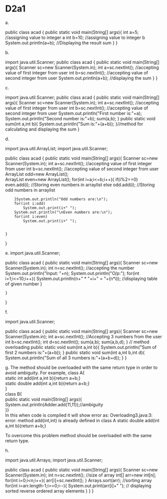 # D2a1

a.

public class acad {
	public static void main(String[] args){
		int a=5;                              //assigning value to integer a
		int b=10;                              //assigning value to integer b
		System.out.println(a+b);             //Displaying the result sum
	}
}


b.

import java.util.Scanner;
public class acad {
	public static void main(String[] args){
		Scanner sc=new Scanner(System.in);
		int a=sc.nextInt();                //accepting value of first integer from user 
		int b=sc.nextInt();                //accepting value of second integer from user
		System.out.println(a+b);          //displaying the sum
	}
}

c.

import java.util.Scanner;
public class acad {
	public static void main(String[] args){
		Scanner sc=new Scanner(System.in);
		int a=sc.nextInt();         //accepting value of first integer from user
		int b=sc.nextInt();        //accepting value of second integer from user
		System.out.println("First number is:"+a);
		System.out.println("Second number is:"+b);
		sum(a,b);
	}
	public static void sum(int a,int b){
		System.out.println("Sum is:"+(a+b));
	}//method for calculating and displaying the sum
}

d.

import java.util.ArrayList;
import java.util.Scanner;


public class acad {
	public static void main(String[] args){
		Scanner sc=new Scanner(System.in);
		int a=sc.nextInt();            //accepting value of first integer from user
		int b=sc.nextInt();            //accepting value of second integer from user
		ArrayList<Integer> odd=new ArrayList<Integer>();       
		ArrayList<Integer> even=new ArrayList<Integer>();
		for(int i=a;i<=b;i++){
			if(i%2==0)
				even.add(i);               //Storing even numbers in arraylist
			else 
				odd.add(i);                //Storing odd numbers in arraylist
				
		}System.out.println("Odd numbers are:\n");
		for(int i:odd)
			System.out.print(i+" ");
		System.out.println("\nEven numbers are:\n");
		for(int i:even)
			System.out.print(i+" ");
		
		
	}
}



e.
import java.util.Scanner;

public class acad {
	public static void main(String[] args){
		Scanner sc=new Scanner(System.in);
		int n=sc.nextInt();                                     //accepting the number
		System.out.println("Input: "+n);
		System.out.println("O/p:");
		for(int i=1;i<=10;i++){
			System.out.println(n+" * "+i+" = "+(n*i));            //displaying table of given number
		}
		
		
	}
}



f.

import java.util.Scanner;


public class acad {
	public static void main(String[] args){
		Scanner sc=new Scanner(System.in);
		int a=sc.nextInt();       //Accepting 3 numbers from the user
		int b=sc.nextInt();
		int d=sc.nextInt();
		sum(a,b);
		sum(a,b,d);
	}
  // method overloading
	public static void sum(int a,int b){
		System.out.println("Sum of first 2 numbers is:"+(a+b));
	}
	public static void sum(int a,int b,int d){
			System.out.println("Sum of all 3 numbers is:"+(a+b+d));
	}
}


g.
The method should be overloaded with the same return type in order to avoid ambiguity.
For example,
class A{  
static int add(int a,int b){return a+b;}  
static double add(int a,int b){return a+b;}  
}  
class B{  
public static void main(String[] args){  
System.out.println(Adder.add(11,11));//ambiguity  
}}  
In this when code is compiled it will show error as:
Overloading3.java:3: error: method add(int,int) is already defined in class A
static double add(int a,int b){return a+b;} 

To overcome this problem method should be overloaded with the same return type.










h.

import java.util.Arrays;
import java.util.Scanner;


public class acad {
	public static void main(String[] args){
		Scanner sc=new Scanner(System.in);
		int n=sc.nextInt(); //size of array
		int[] arr=new int[n];
		for(int i=0;i<n;i++){
			arr[i]=sc.nextInt();
		}
		Arrays.sort(arr);               //sorting array
		for(int i=arr.length-1;i>=0;i--){
			System.out.print(arr[i]+" "); // displaying sorted reverse ordered array elements
		}
	}
}


